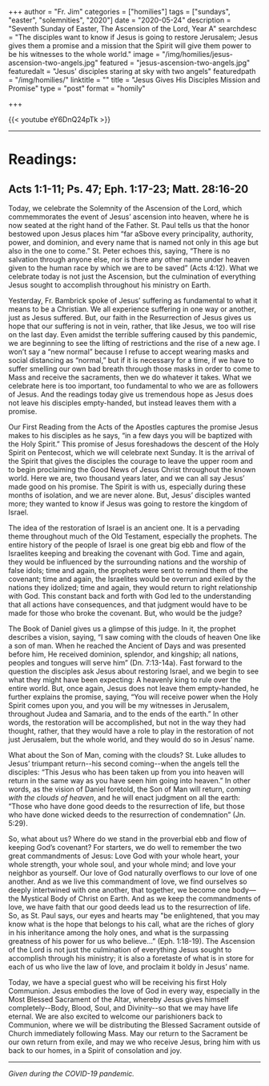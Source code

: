 +++
author = "Fr. Jim"
categories = ["homilies"]
tags = ["sundays", "easter", "solemnities", "2020"]
date = "2020-05-24"
description = "Seventh Sunday of Easter, The Ascension of the Lord, Year A"
searchdesc = "The disciples want to know if Jesus is going to restore Jerusalem; Jesus gives them a promise and a mission that the Spirit will give them power to be his witnesses to the whole world."
image = "/img/homilies/jesus-ascension-two-angels.jpg"
featured = "jesus-ascension-two-angels.jpg"
featuredalt = "Jesus' disciples staring at sky with two angels"
featuredpath = "/img/homilies/"
linktitle = ""
title = "Jesus Gives His Disciples Mission and Promise"
type = "post"
format = "homily"

+++

{{< youtube eY6DnQ24pTk >}}

---

# Readings:
## Acts 1:1-11; Ps. 47; Eph. 1:17-23; Matt. 28:16-20

Today, we celebrate the Solemnity of the Ascension of the Lord, which commemmorates the event of Jesus’ ascension into heaven, where he is now seated at the right hand of the Father. St. Paul tells us that the honor bestowed upon Jesus places him “far aSbove every principality, authority, power, and dominion, and every name that is named not only in this age but also in the one to come.” St. Peter echoes this, saying, “There is no salvation through anyone else, nor is there any other name under heaven given to the human race by which we are to be saved” (Acts 4:12). What we celebrate today is not just the Ascension, but the culmination of everything Jesus sought to accomplish throughout his ministry on Earth.

Yesterday, Fr. Bambrick spoke of Jesus’ suffering as fundamental to what it means to be a Christian. We all experience suffering in one way or another, just as Jesus suffered. But, our faith in the Resurrection of Jesus gives us hope that our suffering is not in vein, rather, that like Jesus, we too will rise on the last day. Even amidst the terrible suffering caused by this pandemic, we are beginning to see the lifting of restrictions and the rise of a new age. I won’t say a “new normal” because I refuse to accept wearing masks and social distancing as “normal,” but if it is necessary for a time, if we have to suffer smelling our own bad breath through those masks in order to come to Mass and receive the sacraments, then we do whatever it takes. What we celebrate here is too important, too fundamental to who we are as followers of Jesus. And the readings today give us tremendous hope as Jesus does not leave his disciples empty-handed, but instead leaves them with a promise.

Our First Reading from the Acts of the Apostles captures the promise Jesus makes to his disciples as he says, “in a few days you will be baptized with the Holy Spirit.” This promise of Jesus foreshadows the descent of the Holy Spirit on Pentecost, which we will celebrate next Sunday. It is the arrival of the Spirit that gives the disciples the courage to leave the upper room and to begin proclaiming the Good News of Jesus Christ throughout the known world. Here we are, two thousand years later, and we can all say Jesus’ made good on his promise. The Spirit is with us, especially during these months of isolation, and we are never alone. But, Jesus’ disciples wanted more; they wanted to know if Jesus was going to restore the kingdom of Israel.

The idea of the restoration of Israel is an ancient one. It is a pervading theme throughout much of the Old Testament, especially the prophets. The entire history of the people of Israel is one great big ebb and flow of the Israelites keeping and breaking the covenant with God. Time and again, they would be influenced by the surrounding nations and the worship of false idols; time and again, the prophets were sent to remind them of the covenant; time and again, the Israelites would be overrun and exiled by the nations they idolized; time and again, they would return to right relationship with God. This constant back and forth with God led to the understanding that all actions have consequences, and that judgment would have to be made for those who broke the covenant. But, who would be the judge?

The Book of Daniel gives us a glimpse of this judge. In it, the prophet describes a vision, saying, “I saw coming with the clouds of heaven One like a son of man. When he reached the Ancient of Days
and was presented before him, He received dominion, splendor, and kingship; all nations, peoples and tongues will serve him” (Dn. 7:13-14a). Fast forward to the question the disciples ask Jesus about restoring Israel, and we begin to see what they might have been expecting: A heavenly king to rule over the entire world. But, once again, Jesus does not leave them empty-handed, he further explains the promise, saying, “You will receive power when the Holy Spirit comes upon you, and you will be my witnesses in Jerusalem, throughout Judea and Samaria, and to the ends of the earth.” In other words, the restoration will be accomplished, but not in the way they had thought, rather, that they would have a role to play in the restoration of not just Jerusalem, but the whole world, and they would do so in Jesus’ name.

What about the Son of Man, coming with the clouds? St. Luke alludes to Jesus’ triumpant return--his second coming--when the angels tell the disciples: “This Jesus who has been taken up from you into heaven will return in the same way as you have seen him going into heaven.” In other words, as the vision of Daniel foretold, the Son of Man will return, *coming with the clouds of heaven*, and he will enact judgment on all the earth: “Those who have done good deeds to the resurrection of life, but those who have done wicked deeds to the resurrection of condemnation” (Jn. 5:29).

So, what about us? Where do we stand in the proverbial ebb and flow of keeping God’s covenant? For starters, we do well to remember the two great commandments of Jesus: Love God with your whole heart, your whole strength, your whole soul, and your whole mind; and love your neighbor as yourself. Our love of God naturally overflows to our love of one another. And as we live this commandment of love, we find ourselves so deeply intertwined with one another, that together, we become one body—the Mystical Body of Christ on Earth. And as we keep the commandments of love, we have faith that our good deeds lead us to the resurrection of life. So, as St. Paul says, our eyes and hearts may "be enlightened, that you may know what is the hope that belongs to his call, what are the riches of glory in his inheritance among the holy ones, and what is the surpassing greatness of his power for us who believe…” (Eph. 1:18-19). The Ascension of the Lord is not just the culmination of everything Jesus sought to accomplish through his ministry; it is also a foretaste of what is in store for each of us who live the law of love, and proclaim it boldy in Jesus’ name.

Today, we have a special guest who will be receiving his first Holy Communion. Jesus embodies the love of God in every way, especially in the Most Blessed Sacrament of the Altar, whereby Jesus gives himself completely--Body, Blood, Soul, and Divinity--so that we may have life eternal. We are also excited to welcome our parishioners back to Communion, where we will be distributing the Blessed Sacrament outside of Church immediately following Mass. May our return to the Sacrament be our own return from exile, and may we who receive Jesus, bring him with us back to our homes, in a Spirit of consolation and joy.

---
*Given during the COVID-19 pandemic.*